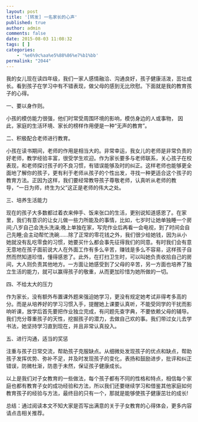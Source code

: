 ```yaml
---
layout: post
title: '[转发] 一名家长的心声'
published: true
author: admin
comments: false
date: 2015-08-03 11:08:32
tags: [ ]
categories:
    - '%e6%9c%aa%e5%88%86%e7%b1%bb'
permalink: "2044"
---
```

我的女儿现在读四年级，我们一家人感情融洽、沟通良好，孩子健康活泼，茁壮成长。看到孩子在学习中有不错表现，做父母的感到无比欣慰。下面就是我的教育孩子的心得。

一、要以身作则。

小孩的模仿能力很强，他们时常受周围环境的影响，模仿身边的人或事物， 因此，家庭的生活环境、家长的榜样作用便是一种“无声的教育”。

二、积极配合老师进行教育。

小孩在读书期间，老师的作用是相当大的。非常幸运，我女儿的老师是非常负责的好老师，教学经验丰富，很受学生欢迎。作为家长要多与老师联系，关心孩子在校表现，和老师探讨孩子的不良习惯，有错误能够及时的纠正。这样老师也能够更全面地了解你的孩子，更有利于老师从孩子的个性出发，寻找一种更适合这个孩子的教育方法。正因为这样，我们要经常教导孩子尊敬老师，认真听从老师的教导，“一日为师，终生为父”这正是老师的伟大之处。

三、培养生活能力

现在的孩子大多数都过着衣来伸手、饭来张口的生活，更别说知道感恩了。在家里，我们有意识的让女儿做一些力所能及的事情，比如，七岁时让她单独睡一个房间;八岁自己会洗头洗澡;晚上单独在家，写完作业后再看一会电视，到了时间会自己先睡;会主动帮忙洗碗……除了正常的零花钱之外，我们很少给她钱，因为从小她就没有乱吃零食的习惯，她要买什么都会事先征得我们的同意。有时我们会有意无意地在孩子面前说大人在外面工作有多么辛苦，赚钱是多么不容易，这样孩子自然而然知道珍惜，懂得感恩了。此外，在打扫卫生时，可以叫她负责收拾自己的房间，大人则负责其他地方。一方面让她感受到了父母的辛苦，另一方面也培养了独立生活的能力，就可以赢得孩子的敬重，从而更加珍惜为她所做的一切。

四、不给太大的压力

作为家长，没有额外布置课外题来强迫她学习，更没有规定她考试非得考多高的分。而是从培养好的学习习惯入手，提醒她上课要认真听，不能受同学的干扰而影响听课，放学后首先要把作业独立完成，有问题先查字典，不要依赖父母的辅导。我们充分尊重孩子的天性，挖掘孩子的潜力，去做自己欢的事。我们带过女儿去学书法，她坚持学习直到现在，并且非常认真投入。

五、进行沟通，适当的奖惩

注重与孩子日常交流，帮助孩子克服缺点。从细微处发现孩子的优点和缺点，帮助孩子发挥优势、弥补不足，并及时发现孩子的变化，表扬和鼓励进步，批评和纠正错误，防微杜渐，防患于未然，保证孩子健康成长。

以上是我们对子女教育的一些做法，每个孩子都有不同的性格和特点，相信每个家庭也都有教育子女的成功经验和方法，所以我们还要继续学习和借鉴其他家庭如何教育孩子的经验与方法，最终目的只有一个，那就是能够使孩子健康茁壮的成长!

总结：通过阅读本文不知大家是否写出满意的关于子女教育的心得体会，更多内容请点击相关推荐。